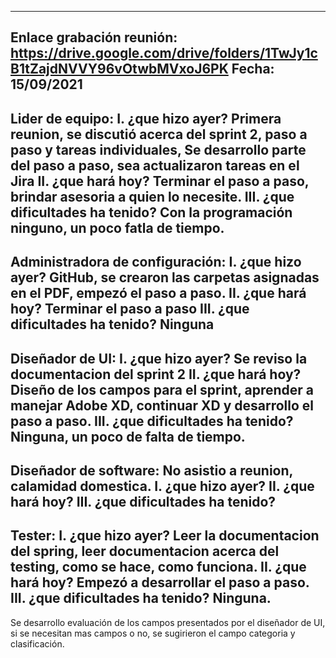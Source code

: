 -------------------------------------------------------------------------------------------------------
Enlace grabación reunión: https://drive.google.com/drive/folders/1TwJy1cB1tZajdNVVY96vOtwbMVxoJ6PK
Fecha: 15/09/2021
-------------------------------------------------------------------------------------------------------
Lider de equipo:
I. ¿que hizo ayer? Primera reunion, se discutió acerca del sprint 2, paso a paso y tareas individuales,
Se desarrollo parte del paso a paso, sea actualizaron tareas en el Jira
II. ¿que hará hoy? Terminar el paso a paso, brindar asesoria a quien lo necesite.
III. ¿que dificultades ha tenido? Con la programación ninguno, un poco fatla de tiempo.
-------------------------------------------------------------------------------------------------------
Administradora de configuración:
I. ¿que hizo ayer? GitHub, se crearon las carpetas asignadas en el PDF, empezó el paso a paso.
II. ¿que hará hoy? Terminar el paso a paso
III. ¿que dificultades ha tenido? Ninguna
-------------------------------------------------------------------------------------------------------
Diseñador de UI:
I. ¿que hizo ayer? Se reviso la documentacion del sprint 2 
II. ¿que hará hoy? Diseño de los campos para el sprint, aprender a manejar Adobe XD, continuar XD
y desarrollo el paso a paso.
III. ¿que dificultades ha tenido? Ninguna, un poco de falta de tiempo.
-------------------------------------------------------------------------------------------------------
Diseñador de software: No asistio a reunion, calamidad domestica.
I. ¿que hizo ayer?
II. ¿que hará hoy?
III. ¿que dificultades ha tenido?
-------------------------------------------------------------------------------------------------------
Tester:
I. ¿que hizo ayer? Leer la documentacion del spring, leer documentacion acerca del testing, como se
hace, como funciona.
II. ¿que hará hoy? Empezó a desarrollar el paso a paso.
III. ¿que dificultades ha tenido? Ninguna.
-------------------------------------------------------------------------------------------------------
Se desarrollo evaluación de los campos presentados por el diseñador de UI, si se necesitan mas
campos o no, se sugirieron el campo categoria y clasificación.
